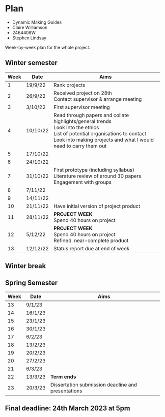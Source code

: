 # Plan

* Dynamic Making Guides
* Claire Williamson
* 2464406W
* Stephen Lindsay

Week-by-week plan for the whole project.

## Winter semester
| Week | Date | Aims |
| ----- | ------------- | ------------- |
| 1 | 19/9/22 | Rank projects |
| 2 | 26/9/22 | Received project on 28th <br> Contact supervisor & arrange meeting |
| 3 | 3/10/22 | First supervisor meeting |
| 4 | 10/10/22 | Read through papers and collate highlights/general trends <br> Look into the ethics <br> List of potential organisations to contact <br> Look into making projects and what I would need to carry them out |
| 5 | 17/10/22 |  |
| 6 | 24/10/22 |  |
| 7 | 31/10/22 | First prototype (including syllabus) <br> Literature review of around 30 papers <br> Engagement with groups  |
| 8 | 7/11/22 |  |
| 9 | 14/11/22 |  |
| 10 | 21/11/22 | Have initial version of project product |
| 11 | 28/11/22 | **PROJECT WEEK** <br> Spend 40 hours on project|
| 12 | 5/12/22 | **PROJECT WEEK** <br> Spend 40 hours on project <br> Refined, near-complete product |
| 13 | 12/12/22 | Status report due at end of week |

## Winter break

## Spring Semester
| Week | Date | Aims |
| ----- | ------------- | ------------- |
| 13 | 9/1/23 |  |
| 14 | 16/1/23 |  |
| 15 | 23/1/23 |  |
| 16 | 30/1/23 |  |
| 17 | 6/2/23 |  |
| 18 | 13/2/23 |  |
| 19 | 20/2/23 | |
| 20 | 27/2/23 |  |
| 21 | 6/3/23 |  |
| 22 | 13/3/23 | **Term ends** |
| 23 | 20/3/23 | Dissertation submission deadline and presentations |

## Final deadline: 24th March 2023 at 5pm
